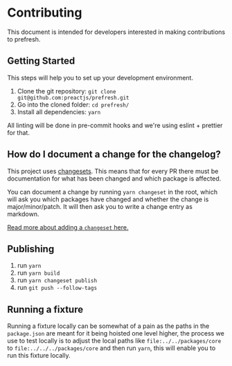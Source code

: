 # Contributing

This document is intended for developers interested in making contributions to prefresh.

## Getting Started

This steps will help you to set up your development environment.

1. Clone the git repository: `git clone git@github.com:preactjs/prefresh.git`
2. Go into the cloned folder: `cd prefresh/`
3. Install all dependencies: `yarn`

All linting will be done in pre-commit hooks and we're using eslint + prettier for that.

## How do I document a change for the changelog?

This project uses [changesets](https://github.com/atlassian/changesets). This means that for
every PR there must be documentation for what has been changed and which package is affected.

You can document a change by running `yarn changeset` in the root, which will ask you which packages
have changed and whether the change is major/minor/patch. It will then ask you to write a change entry as markdown.

[Read more about adding a `changeset` here.](https://github.com/atlassian/changesets/blob/master/docs/adding-a-changeset.md#i-am-in-a-multi-package-repository-a-mono-repo)

## Publishing

1. run `yarn`
2. run `yarn build`
3. run `yarn changeset publish`
4. run `git push --follow-tags`

## Running a fixture

Running a fixture locally can be somewhat of a pain as the paths in the `package.json`
are meant for it being hoisted one level higher, the process we use to test locally is
to adjust the local paths like `file:../../packages/core` to `file:../../../packages/core`
and then run `yarn`, this will enable you to run this fixture locally.
